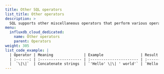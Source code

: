 ```yaml
---
title: Other SQL operators
list_title: Other operators
description: >
  SQL supports other miscellaneous operators that perform various operations.
menu:
  influxdb_cloud_dedicated:
    name: Other operators
    parent: Operators
weight: 305
list_code_example: |
  | Operator | Meaning              | Example                 | Result        |
  | :------: | :------------------- | :---------------------- | :------------ |
  |  `\|\|`  | Concatenate strings  | `'Hello' \|\| ' world'` | `Hello world` |
---
```


